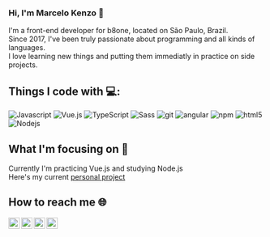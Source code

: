 ### Hi, I'm Marcelo Kenzo 👋

I'm a front-end developer for b8one, located on São Paulo, Brazil. <br/>
Since 2017, I've been truly passionate about programming and all kinds of languages.<br/>
I love learning new things and putting them immediatly in practice on side projects.

## Things I code with 💻:
<p>
  <img alt="Javascript" src="https://img.shields.io/badge/-Javascript-2088FF?style=flat-square&logo=javascript&logoColor=white" />
  <img alt="Vue.js" src="https://img.shields.io/badge/-Nodejs-43853d?style=flat-square&logo=Vue.js&logoColor=white" />
  <img alt="TypeScript" src="https://img.shields.io/badge/-TypeScript-007ACC?style=flat-square&logo=typescript&logoColor=white" />
  <img alt="Sass" src="https://img.shields.io/badge/-Sass-CC6699?style=flat-square&logo=sass&logoColor=white" />
  <img alt="git" src="https://img.shields.io/badge/-Git-F05032?style=flat-square&logo=git&logoColor=white" />
  <img alt="angular" src="https://img.shields.io/badge/-Angular-DD0031?style=flat-square&logo=angular&logoColor=white" />
  <img alt="npm" src="https://img.shields.io/badge/-NPM-CB3837?style=flat-square&logo=npm&logoColor=white" />
  <img alt="html5" src="https://img.shields.io/badge/-HTML5-E34F26?style=flat-square&logo=html5&logoColor=white" />
  <img alt="Nodejs" src="https://img.shields.io/badge/-Nodejs-43853d?style=flat-square&logo=Node.js&logoColor=white" />
</p>

## What I'm focusing on 🌱

Currently I'm practicing Vue.js and studying Node.js<br/>
Here's my current [personal project](https://github.com/kenzotakamori/Yumi-Doghero)

## How to reach me 🌐

<a href="https://www.linkedin.com/in/marcelo-kenzo-takamori/">
  <img align="left" alt="Marcelo's LinkedIN" width="22px" src="https://raw.githubusercontent.com/peterthehan/peterthehan/master/assets/linkedin.svg" />
</a>
<a href="https://www.facebook.com/marcelokenzot/">
  <img align="left" alt="Marcelo's Facebook" width="22px" src="https://raw.githubusercontent.com/peterthehan/peterthehan/master/assets/facebook.svg" />
</a>
<a href="https://www.instagram.com/marcelokenzot/">
  <img align="left" alt="Marcelo's Instagram" width="22px" src="https://upload.wikimedia.org/wikipedia/commons/thumb/e/e7/Instagram_logo_2016.svg/1024px-Instagram_logo_2016.svg.png" />
</a>
<a href="https://www.codewars.com/users/kenzotakamori">
  <img align="left" alt="Marcelo's CodeWars" width="22px" src="https://camo.githubusercontent.com/5334ac63cec7844521712c1f88727711dc1dc6a8b2a6ea85612408869f8dfef9/687474703a2f2f7777772e736f66746c61622e6e7475612e67722f7e6e69636b69652f696d616765732f6c6f676f2f636f6465776172732e706e67" />
</a>
